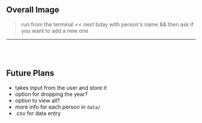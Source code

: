 ## Overall Image

> run from the terminal << next bday with person's name && then ask if you want to add a new one

___
<br><br>


## Future Plans

- takes input from the user and store it
- option for dropping the year?
- option to view all?
- more info for each person in `data/`
- .csv for data entry
